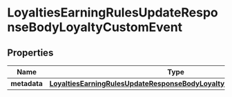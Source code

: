 

# LoyaltiesEarningRulesUpdateResponseBodyLoyaltyCustomEvent


## Properties

| Name | Type | Description |
|------------ | ------------- | ------------- |
|**metadata** | [**LoyaltiesEarningRulesUpdateResponseBodyLoyaltyCustomEventMetadata**](LoyaltiesEarningRulesUpdateResponseBodyLoyaltyCustomEventMetadata.md) |  |



